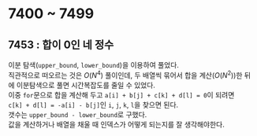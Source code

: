 # 7400 ~ 7499


## 7453 : 합이 0인 네 정수
이분 탐색(`upper_bound`, `lower_bound`)을 이용하여 풀었다.  
직관적으로 떠오르는 것은 $O(N^4)$ 풀이인데, 두 배열씩 묶어서 합을 계산($O(N^2)$)한 뒤에 이분탐색으로 풀면 시간복잡도를 줄일 수 있었다.  
이중 `for`문으로 합을 계산해 두고 `a[i] + b[j] + c[k] + d[l] = 0`이 되려면  
`c[k] + d[l] = -a[i] - b[j]`인 `i`, `j`, `k`, `l`을 찾으면 된다.  
갯수는 `upper_bound - lower_bound`로 구했다.  
값을 계산하거나 배열을 채울 때 인덱스가 어떻게 되는지를 잘 생각해야한다.
